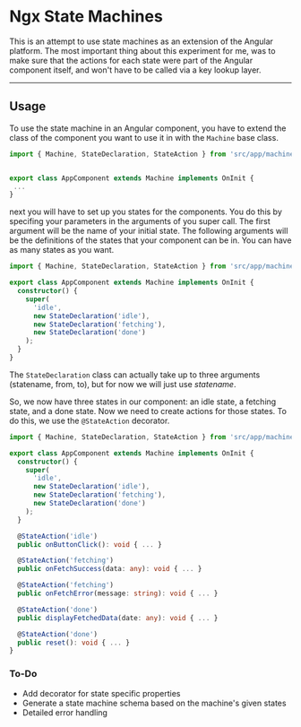 # Ngx State Machines

This is an attempt to use state machines as an extension of the Angular platform. The most important thing about this experiment for me, was to make sure that the actions for each state were part of the Angular component itself, and won't have to be called via a key lookup layer.

---

## Usage

To use the state machine in an Angular component, you have to extend the class of the component you want to use it in with the `Machine` base class.

```typescript
import { Machine, StateDeclaration, StateAction } from 'src/app/machine';


export class AppComponent extends Machine implements OnInit {
 ...
}
```

next you will have to set up you states for the components. You do this by specifing your parameters in the arguments of you super call. The first argument will be the name of your initial state. The following arguments will be the definitions of the states that your component can be in. You can have as many states as you want.

```typescript
import { Machine, StateDeclaration, StateAction } from 'src/app/machine';

export class AppComponent extends Machine implements OnInit {
  constructor() {
    super(
      'idle',
      new StateDeclaration('idle'),
      new StateDeclaration('fetching'),
      new StateDeclaration('done')
    );
  }
}
```

The `StateDeclaration` class can actually take up to three arguments (statename, from, to), but for now we will just use *statename*.

So, we now have three states in our component: an idle state, a fetching state, and a done state. Now we need to create actions for those states. To do this, we use the `@StateAction` decorator.

```typescript
import { Machine, StateDeclaration, StateAction } from 'src/app/machine';

export class AppComponent extends Machine implements OnInit {
  constructor() {
    super(
      'idle',
      new StateDeclaration('idle'),
      new StateDeclaration('fetching'),
      new StateDeclaration('done')
    );
  }

  @StateAction('idle')
  public onButtonClick(): void { ... }

  @StateAction('fetching')
  public onFetchSuccess(data: any): void { ... }

  @StateAction('fetching')
  public onFetchError(message: string): void { ... }

  @StateAction('done')
  public displayFetchedData(date: any): void { ... }

  @StateAction('done')
  public reset(): void { ... }
}
```


### To-Do

- Add decorator for state specific properties
- Generate a state machine schema based on the machine's given states
- Detailed error handling
